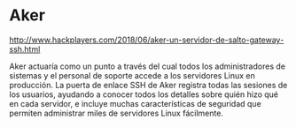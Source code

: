 # Aker
http://www.hackplayers.com/2018/06/aker-un-servidor-de-salto-gateway-ssh.html

Aker actuaría como un punto a través del cual todos los administradores de sistemas y el personal de soporte accede a los servidores Linux en producción. La puerta de enlace SSH de Aker registra todas las sesiones de los usuarios, ayudando a conocer todos los detalles sobre quién hizo qué en cada servidor, e incluye muchas características de seguridad que permiten administrar miles de servidores Linux fácilmente.
